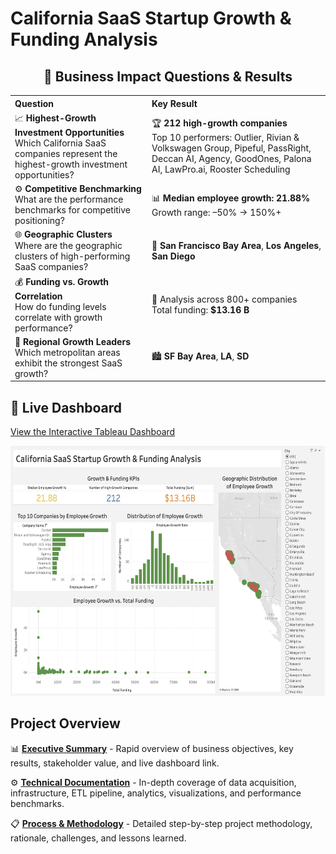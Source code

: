 # California SaaS Startup Growth & Funding Analysis
<h2 align="center">🚀 Business Impact Questions &amp; Results</h2>

<table>
  <tr>
    <th align="left">Question</th>
    <th align="left">Key Result</th>
  </tr>
  <tr>
    <td>📈 <strong>Highest-Growth Investment Opportunities</strong><br/>Which California SaaS companies represent the highest-growth investment opportunities?</td>
    <td>🏆 <strong>212 high-growth companies</strong><br/>Top 10 performers: Outlier, Rivian & Volkswagen Group, Pipeful, PassRight, Deccan AI, Agency, GoodOnes, Palona AI, LawPro.ai, Rooster Scheduling</td>
  </tr>
  <tr>
    <td>⚙️ <strong>Competitive Benchmarking</strong><br/>What are the performance benchmarks for competitive positioning?</td>
    <td>📊 <strong>Median employee growth: 21.88%</strong><br/>Growth range: –50% → 150%+</td>
  </tr>
  <tr>
    <td>🌐 <strong>Geographic Clusters</strong><br/>Where are the geographic clusters of high-performing SaaS companies?</td>
    <td>📍 <strong>San Francisco Bay Area</strong>, <strong>Los Angeles</strong>, <strong>San Diego</strong></td>
  </tr>
  <tr>
    <td>💰 <strong>Funding vs. Growth Correlation</strong><br/>How do funding levels correlate with growth performance?</td>
    <td>🔗 Analysis across 800+ companies<br/>Total funding: <strong>$13.16 B</strong></td>
  </tr>
  <tr>
    <td>📌 <strong>Regional Growth Leaders</strong><br/>Which metropolitan areas exhibit the strongest SaaS growth?</td>
    <td>🏙️ <strong>SF Bay Area</strong>, <strong>LA</strong>, <strong>SD</strong></td>
  </tr>
</table>


## 🚀 Live Dashboard

[View the Interactive Tableau Dashboard](https://public.tableau.com/app/profile/farooq.syed6811/viz/CaliforniaSaaSStartupGrowthFundingAnalysis_17511350716100/CaliforniaSaaSStartupGrowthFundingAnalysis?publish=yes)

<img src="screenshots/tableaudashboard.png" width="600" height="400">

## Project Overview

📊 **[Executive Summary](executive-summary.md)** - Rapid overview of business objectives, key results, stakeholder value, and live dashboard link.

⚙️ **[Technical Documentation](technical-documentation.md)** - In-depth coverage of data acquisition, infrastructure, ETL pipeline, analytics, visualizations, and performance benchmarks.

📋 **[Process & Methodology](process.md)** - Detailed step-by-step project methodology, rationale, challenges, and lessons learned.
